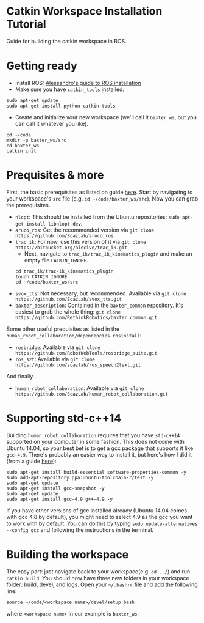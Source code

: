 # Catkin Workspace Installation Tutorial
Guide for building the catkin workspace in ROS. 

# Getting ready
* Install ROS: [Alessandro's guide to ROS installation](https://alecive.github.io/ros_installation.html#installing-and-configuring-your-ros-environment)
* Make sure you have `catkin_tools` installed:
 ```
 sudo apt-get update
 sudo apt-get install python-catkin-tools
 ```
* Create and initialize your new workspace (we'll call it `baxter_ws`, but you can call it whatever you like).
```
cd ~/code
mkdir -p baxter_ws/src
cd baxter_ws
catkin init
```

# Prequisites & more
First, the basic prerequisites as listed on guide [here](https://github.com/ScazLab/human_robot_collaboration).
Start by navigating to your workspace's `src` file (e.g. `cd ~/code/baxter_ws/src`). Now you can grab the prerequisites.
* `nlopt`: This should be installed from the Ubuntu repositories: `sudo apt-get install libnlopt-dev`. 
* `aruco_ros`: Get the recommended version via `git clone https://github.com/ScazLab/aruco_ros`
* `trac_ik`: For now, use this version of it via `git clone https://bitbucket.org/alecive/trac_ik.git`
  - Next, navigate to `trac_ik/trac_ik_kinematics_plugin` and make an empty file `CATKIN_IGNORE`.
  ```
  cd trac_ik/trac-ik_kinematics_plugin
  touch CATKIN_IGNORE
  cd ~/code/baxter_ws/src
  ```
* `svox_tts`: Not necessary, but recommended. Available via `git clone https://github.com/ScazLab/svox_tts.git`
* `baxter_description`: Contained in the `baxter_common` repository. It's easiest to grab the whole thing: `git clone https://github.com/RethinkRobotics/baxter_common.git`

Some other useful prequisites as listed in the `human_robot_collaboration/dependencies.rosinstall`:
* `rosbridge`: Available via `git clone https://github.com/RobotWebTools/rosbridge_suite.git`
* `ros_s2t`: Available via `git clone https://github.com/scazlab/ros_speech2text.git`

And finally...
* `human_robot_collaboration`: Available via `git clone https://github.com/ScazLab/human_robot_collaboration.git`

# Supporting std-c++14

Building `human_robot_collaboration` requires that you have `std-c++14` supported on your computer in some fashion. This does not come with Ubuntu 14.04, so your best bet is to get a gcc package that supports it like `gcc-4.9`. 
There's probably an easier way to install it, but here's how I did it (from a guide [here](https://gist.github.com/application2000/73fd6f4bf1be6600a2cf9f56315a2d91)):
```
sudo apt-get install build-essential software-properties-common -y
sudo add-apt-repository ppa:ubuntu-toolchain-r/test -y
sudo apt-get update
sudo apt-get install gcc-snapshot -y
sudo apt-get update
sudo apt-get install gcc-4.9 g++-4.9 -y 
```
If you have other versions of gcc installed already (Ubuntu 14.04 comes with gcc 4.8 by default), you might need to select 4.9 as the gcc you want to work with by default. You can do this by typing `sudo update-alternatives --config gcc` and following the instructions in the terminal.  

# Building the workspace

The easy part: just navigate back to your workspace(e.g. `cd ../`) and run `catkin build`. 
You should now have three new folders in your workspace folder: build, devel, and logs. Open your `~/.bashrc` file and add the following line:
```
source ~/code/<workspace name>/devel/setup.bash
```
where `<workspace name>` in our example is `baxter_ws`. 
